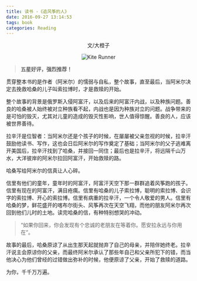 ```yaml
---
title: 读书 -《追风筝的人》
date: 2016-09-27 13:14:53
tags: book
categories: Reading
---
```


<center>文/大橙子

![Kite Runner](/images/kiterunner.png)

</center>

> **五星好评，强烈推荐！**


贯穿整本书的是作者（阿米尔）的懦弱与自私，整个故事，直至最后，当阿米尔决定去挽救哈桑的儿子叫索拉博时，才是救赎的开始。

整个故事的背景是俄罗斯入侵阿富汗，以及后来的阿富汗内战，以及种族问题。善良的哈桑被人始终被对立种族看不起，内战也是因为种族对立的问题。战争带来的是可怕的毁灭，尤其对儿童的造成的毁灭性影响，世人值得惊醒。善良的人，应该被世界善待。

拉辛汗是位智者：当阿米尔还是个孩子的时候，在屡屡被父亲忽视的时候，拉辛汗鼓励他读书、写作，这也会日后阿米尔的写作奠定了基础；当阿米尔的父子逃难离开美国后，拉辛汗找到了哈桑，并接回一同住；最后也是拉辛汗，将远隔千山万水，大洋彼岸的阿米尔拉回阿富汗，开始救赎的路。

哈桑写给阿米尔的信真让人心碎。

信里有他们的童年，童年时的阿富汗，阿富汗天空下那一群群追着风筝跑的孩子。信里有现在的阿富汗，满目疮痍。信里有哈桑的儿子索拉博，聪明的索拉博、会识字的索拉博、开心的索拉博。信里有病重的拉辛汗，一个令人敬爱的男人。信里有哈桑的梦，鲜花盛开的喀布尔街头、风筝再次在天空飞翔，而他的朋友阿米尔再次回到他们儿时的土地。读完哈桑的信，有种特别想哭的冲动。

> “如果你回来，你会发现有个忠诚的老朋友在等着你。愿安拉永远与你用在”。

故事的最后，哈桑原谅了从出生那天起就抛弃了自己的母亲，并陪伴她终老。拉辛汗说主会原谅你的父亲，而最终阿米尔承认了那些年自己和父亲所犯下的错，而当他决心为他们曾经的过错做出弥补的时候，他便原谅了父亲，开始了救赎的道路。

为你，千千万万遍。

